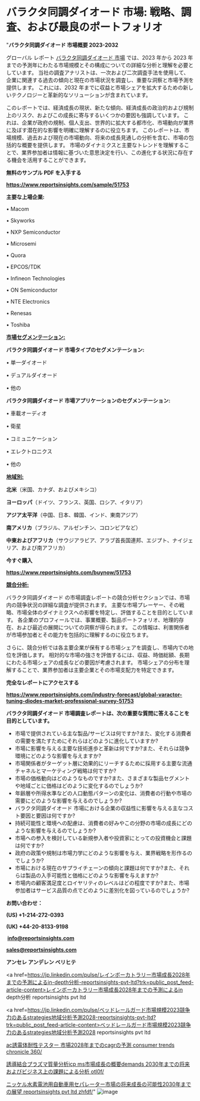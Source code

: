 # バラクタ同調ダイオード 市場: 戦略、調査、および最良のポートフォリオ

"<strong>バラクタ同調ダイオード 市場概要 2023-2032</strong>

グローバル レポート <a href=https://www.reportsinsights.com/sample/51753>バラクタ同調ダイオード 市場</a> では、2023 年から 2023 年までの予測年にわたる市場規模とその構成についての詳細な分析と理解を必要としています。 当社の調査アナリストは、一次および二次調査手法を使用して、企業に関連する過去の傾向と現在の市場状況を調査し、重要な洞察と市場予測を提供します。 これには、2032 年までに収益と市場シェアを拡大​​するための新しいテクノロジーと革新的なソリューションが含まれています。

このレポートでは、経済成長の現状、新たな傾向、経済成長の政治的および規制上のリスク、およびこの成長に寄与するいくつかの要因も強調しています。 これは、企業が政府の規制、個人支出、世界的に拡大する都市化、市場動向が業界に及ぼす潜在的な影響を明確に理解するのに役立ちます。 このレポートは、市場規模、過去および現在の市場動向、将来の成長見通しの分析を含む、市場の包括的な概要を提供します。 市場のダイナミクスと主要なトレンドを理解することで、業界参加者は情報に基づいた意思決定を行い、この進化する状況に存在する機会を活用することができます。

<strong><b>無料のサンプル PDF を入手する</b></strong>

<a href=https://www.reportsinsights.com/sample/51753><strong><u>https://www.reportsinsights.com/sample/51753</u></strong></a>

<strong>主要な上場企業:</strong>

• Macom

• Skyworks

• NXP Semiconductor

• Microsemi

• Quora

• EPCOS/TDK

• Infineon Technologies

• ON Semiconductor

• NTE Electronics

• Renesas

• Toshiba

<strong><u>市場セグメンテーション</u></strong><strong><u>:</u></strong>

<strong>バラクタ同調ダイオード 市場タイプのセグメンテーション:</strong>

• 単一ダイオード

• デュアルダイオード

• 他の

<strong>バラクタ同調ダイオード 市場アプリケーションのセグメンテーション:</strong>

• 車載オーディオ

• 衛星

• コミュニケーション

• エレクトロニクス

• 他の

<strong><u>地域別</u></strong><strong><u>:</u></strong>

<strong>北米</strong>（米国、カナダ、およびメキシコ）

<strong>ヨーロッパ</strong>（ドイツ、フランス、英国、ロシア、イタリア）

<strong>アジア太平洋</strong>（中国、日本、韓国、インド、東南アジア）

<strong>南アメリカ</strong>（ブラジル、アルゼンチン、コロンビアなど）

<strong>中東およびアフリカ</strong>（サウジアラビア、アラブ首長国連邦、エジプト、ナイジェリア、および南アフリカ）

<strong>今すぐ購入</strong>

<a href=https://www.reportsinsights.com/buynow/51753><strong><u>https://www.reportsinsights.com/buynow/51753</u></strong></a>

<strong><u>競合分析:</u></strong>

バラクタ同調ダイオード の市場調査レポートの競合分析セクションでは、市場内の競争状況の詳細な調査が提供されます。 主要な市場プレーヤー、その戦略、市場全体のダイナミクスへの影響を特定し、評価することを目的としています。 各企業のプロフィールでは、事業概要、製品ポートフォリオ、地理的存在、および最近の展開についての洞察が得られます。 この情報は、利害関係者が市場参加者とその能力を包括的に理解するのに役立ちます。

さらに、競合分析では各主要企業が保有する市場シェアを調査し、市場内での地位を評価します。 相対的な市場の強さを評価するには、収益、時価総額、長期にわたる市場シェアの成長などの要因が考慮されます。 市場シェアの分布を理解することで、業界参加者は主要企業とその市場支配力を特定できます。

<strong>完全なレポートにアクセスする</strong>

<a href=https://www.reportsinsights.com/industry-forecast/global-varactor-tuning-diodes-market-professional-survey-51753><strong><u><b>https://www.reportsinsights.com/industry-forecast/global-varactor-tuning-diodes-market-professional-survey-51753</b></u></strong></a>

<strong><b>バラクタ同調ダイオード 市場調査レポートは、次の重要な質問に答えることを目的としています。</b></strong>
<ul>
  <li>市場で提供されている主な製品/サービスは何ですか?また、変化する消費者の需要を満たすためにそれらはどのように進化していますか?</li>
  <li>市場に影響を与える主要な技術進歩と革新は何ですか?また、それらは競争環境にどのような影響を与えますか?</li>
  <li>市場関係者がターゲット層に効果的にリーチするために採用する主要な流通チャネルとマーケティング戦略は何ですか?</li>
  <li>市場の価格動向はどのようなものですか?また、さまざまな製品セグメントや地域ごとに価格はどのように変化するのでしょうか?</li>
  <li>年齢層や所得水準などの人口動態パターンの変化は、消費者の行動や市場の需要にどのような影響を与えるのでしょうか?</li>
  <li>バラクタ同調ダイオード 市場における企業の収益性に影響を与える主なコスト要因と要因は何ですか?</li>
  <li>持続可能性と環境への配慮は、消費者の好みやこの分野の市場の成長にどのような影響を与えるのでしょうか?</li>
  <li>市場への参入を検討している新規参入者や投資家にとっての投資機会と課題は何ですか?</li>
  <li>政府の政策や規制は市場力学にどのような影響を与え、業界戦略を形作るのでしょうか?</li>
  <li>市場における現在のサプライチェーンの傾向と課題は何ですか?また、それらは製品の入手可能性と価格にどのような影響を与えますか?</li>
  <li>市場内の顧客満足度とロイヤリティのレベルはどの程度ですか?また、市場参加者はサービス品質の点でどのように差別化を図っているのでしょうか?</li>
</ul>
<strong>お問い合わせ：</strong>

<strong>(US) +1-214-272-0393</strong>

<strong>(UK) +44-20-8133-9198</strong>

<strong> </strong><a href=info@reportsinsights.com><strong><u>info@reportsinsights.com</u></strong></a>

<a href=sales@reportsinsights.com><strong><u>sales@reportsinsights.com</u></strong></a>

<strong>アンセレ アンデレン ベリヒテ</strong>

<a href=https://jp.linkedin.com/pulse/レインボーカトラリー市場成長2028年までの予測によるin-depth分析-reportsinsights-pvt-ltd?trk=public_post_feed-article-content>レインボーカトラリー市場成長2028年までの予測によるin depth分析 reportsinsights pvt ltd</a>

<a href=https://jp.linkedin.com/pulse/ベッドレールガード市場規模2023競争力のあるstrategies地域分析予測2028-reportsinsights-pvt-ltd?trk=public_post_feed-article-content>ベッドレールガード市場規模2023競争力のあるstrategies地域分析予測2028 reportsinsights pvt ltd</a>

<a href=https://www.linkedin.com/pulse/ac誘電体耐性テスター-市場2028年までのcagrの予測-consumer-trends-chronicle-360/>ac誘電体耐性テスター 市場2028年までのcagrの予測 consumer trends chronicle 360/</a>

<a href=https://www.linkedin.com/pulse/誘導結合プラズマ質量分析icp-ms市場成長の概要demands-2030年までの将来およびビジネス上の課題による分析-otl0f/>誘導結合プラズマ質量分析icp ms市場成長の概要demands 2030年までの将来およびビジネス上の課題による分析 otl0f/</a>

<a href=https://www.linkedin.com/pulse/ニッケル水素電池用自動車用セパレーター市場の将来成長の可能性2030年までの展望-reportsinsights-pvt-ltd-zhfdf/>ニッケル水素電池用自動車用セパレーター市場の将来成長の可能性2030年までの展望 reportsinsights pvt ltd zhfdf/</a>"
![image](https://github.com/gayatrid12/RImarketreport/assets/158473851/50082c0e-955f-43ab-a12f-481bf4754c0e)

